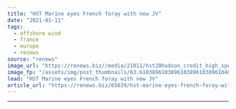 ```yaml
---
title: "HST Marine eyes French foray with new JV"
date: "2021-01-11"
tags: 
  - offshore wind
  - france
  - europe
  - renews
source: "renews"
image_url: "https://renews.biz//media/21011/hst20hudson_credit_high_speed_transfers.jpg?mode=crop&width=770&heightratio=0.6103896103896103896103896104&slimmage=true"
image_fp: "/assets/img/post_thumbnails/63.6103896103896103896103896104&slimmage=true"
lead: "HST Marine eyes French foray with new JV"
article_url: "https://renews.biz/65639/hst-marine-eyes-french-foray-with-new-jv/"
---
```


---
